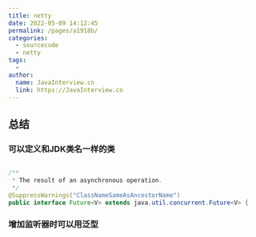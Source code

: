 ```yaml
---
title: netty
date: 2022-05-09 14:12:45
permalink: /pages/a1918b/
categories:
  - sourcecode
  - netty
tags:
  - 
author: 
  name: JavaInterview.cn
  link: https://JavaInterview.cn
---
```


## 总结

### 可以定义和JDK类名一样的类
```java

/**
 * The result of an asynchronous operation.
 */
@SuppressWarnings("ClassNameSameAsAncestorName")
public interface Future<V> extends java.util.concurrent.Future<V> {

```

### 增加监听器时可以用泛型

```java

```